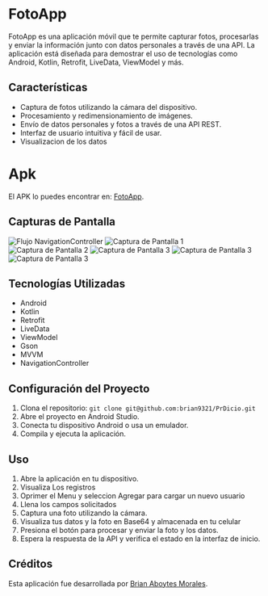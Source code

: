 # FotoApp

FotoApp es una aplicación móvil que te permite capturar fotos, procesarlas y enviar la información junto con datos personales a través de una API. La aplicación está diseñada para demostrar el uso de tecnologías como Android, Kotlin, Retrofit, LiveData, ViewModel y más.

## Características

- Captura de fotos utilizando la cámara del dispositivo.
- Procesamiento y redimensionamiento de imágenes.
- Envío de datos personales y fotos a través de una API REST.
- Interfaz de usuario intuitiva y fácil de usar.
- Visualizacion de los datos

# Apk

El APK lo puedes encontrar en: [FotoApp](https://github.com/brian9321/PrDicio/tree/master/files).

## Capturas de Pantalla

![Flujo NavigationController](screenshots/flujo.png)
![Captura de Pantalla 1](screenshots/screenshot1.jpeg)
![Captura de Pantalla 2](screenshots/screenshot2.jpeg)
![Captura de Pantalla 3](screenshots/screenshot3.jpeg)
![Captura de Pantalla 3](screenshots/screenshot4.jpeg)
![Captura de Pantalla 3](screenshots/screenshot5.jpeg)

## Tecnologías Utilizadas

- Android
- Kotlin
- Retrofit
- LiveData
- ViewModel
- Gson
- MVVM
- NavigationController

## Configuración del Proyecto

1. Clona el repositorio: `git clone git@github.com:brian9321/PrDicio.git`
2. Abre el proyecto en Android Studio.
3. Conecta tu dispositivo Android o usa un emulador.
4. Compila y ejecuta la aplicación.

## Uso

1. Abre la aplicación en tu dispositivo.
2. Visualiza Los registros
3. Oprimer el Menu y seleccion Agregar para cargar un nuevo usuario
4. Llena los campos solicitados
5. Captura una foto utilizando la cámara.
6. Visualiza tus datos y la foto en Base64 y almacenada en tu celular
7. Presiona el botón para procesar y enviar la foto y los datos.
8. Espera la respuesta de la API y verifica el estado en la interfaz de inicio.

## Créditos

Esta aplicación fue desarrollada por [Brian Aboytes Morales](https://github.com/brian9321).
